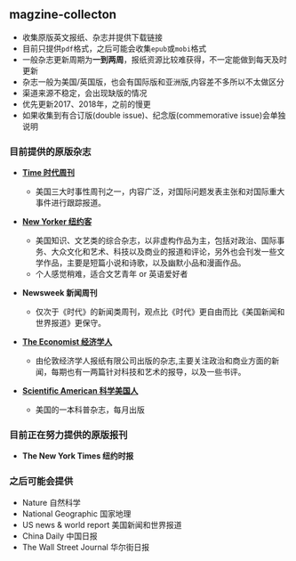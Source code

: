 ## magzine-collecton

- 收集原版英文报纸、杂志并提供下载链接
- 目前只提供`pdf`格式，之后可能会收集`epub`或`mobi`格式
- 一般杂志更新周期为**一到两周**，报纸资源比较难获得，不一定能做到每天及时更新
- 杂志一般为美国/英国版，也会有国际版和亚洲版,内容差不多所以不太做区分
- 渠道来源不稳定，会出现缺版的情况
- 优先更新2017、2018年，之前的慢更
- 如果收集到有合订版(double issue)、纪念版(commemorative issue)会单独说明

### 目前提供的原版杂志

- [**Time 时代周刊**](https://github.com/hyqskevin/magzine-collecton/blob/master/Time.md)
  - 美国三大时事性周刊之一，内容广泛，对国际问题发表主张和对国际重大事件进行跟踪报道。
  
- [**New Yorker 纽约客**](https://github.com/hyqskevin/magzine-collecton/blob/master/New%20Yorker.md)
  - 美国知识、文艺类的综合杂志，以非虚构作品为主，包括对政治、国际事务、大众文化和艺术、科技以及商业的报道和评论，另外也会刊发一些文学作品，主要是短篇小说和诗歌，以及幽默小品和漫画作品。
  - 个人感觉稍难，适合文艺青年 or 英语爱好者
  
- **Newsweek 新闻周刊**
  - 仅次于《时代》的新闻类周刊，观点比《时代》更自由而比《美国新闻和世界报道》更保守。
  
- [**The Economist 经济学人**](https://github.com/hyqskevin/magzine-collecton/blob/master/The%20Economist.md)
  - 由伦敦经济学人报纸有限公司出版的杂志,主要关注政治和商业方面的新闻，每期也有一两篇针对科技和艺术的报导，以及一些书评。

- [**Scientific American 科学美国人**](https://github.com/hyqskevin/magzine-collecton/blob/master/Scientific%20American.md)
  - 美国的一本科普杂志，每月出版
  
### 目前正在努力提供的原版报刊

- **The New York Times 纽约时报**

### 之后可能会提供

- Nature 自然科学
- National Geographic 国家地理
- US news & world report 美国新闻和世界报道
- China Daily 中国日报
- The Wall Street Journal 华尔街日报
